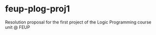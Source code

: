 # feup-plog-proj1
Resolution proposal for the first project of the Logic Programming course unit @ FEUP

